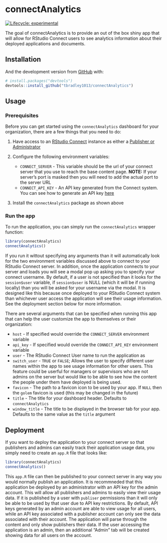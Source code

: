 
<!-- README.md is generated from README.Rmd. Please edit that file -->

# connectAnalytics

<!-- badges: start -->

[![Lifecycle:
experimental](https://img.shields.io/badge/lifecycle-experimental-orange.svg)](https://www.tidyverse.org/lifecycle/#experimental)
<!-- badges: end -->

The goal of connectAnalytics is to provide an out of the box shiny app
that will allow for RStudio Connect users to see analytics information
about their deployed applications and documents.

## Installation

And the development version from [GitHub](https://github.com/) with:

``` r
# install.packages("devtools")
devtools::install_github("tbradley1013/connectAnalytics")
```

## Usage

### Prerequisites

Before you can get started using the `connectAnalytics` dashboard for
your organization, there are a few things that you need to do:

1.  Have access to an [RStudio
    Connect](https://rstudio.com/products/connect/) instance as either a
    [Publisher or
    Administrator](http://pwdrstudio.water.gov/rsconnect/__docs__/admin/user-management.html#user-roles)

2.  Configure the following environment variables:
    
      - `CONNECT_SERVER` - This variable should be the url of your
        connect server that you use to reach the base content page.
        **NOTE:** If your server’s port is masked then you will need to
        add the actual port to the server URL
      - `CONNECT_API_KEY` - An API key generated from the Connect
        system. You can see how to generate an API key
        [here](https://docs.rstudio.com/connect/user/api-keys.html)

3.  Install the `connectAnalytics` package as shown above

### Run the app

To run the application, you can simply run the `connectAnalytics`
wrapper function:

``` r
library(connectAnalytics)
connectAnalytics()
```

If you run it wittout specifying any arguments than it will
automatically look for the two environment variables discussed above to
connect to your RStudio Connect server. In addition, once the
application connects to your server and loads you will see a modal pop
up asking you to specify your connect username. By default, if a user is
not specified than it looks for the `session$user` variable, if
`session$user` is NULL (which it will be if running locally) than you
will be asked for your username via the modal. It is designed like this
because once deployed to your RStudio Connect system than whichever user
access the application will see their usage information. See the
deployment section below for more information.

There are several arguments that can be specified when running this app
that can help the user customize the app to themselves or their
organization:

  - `host` - If specified would override the `CONNECT_SERVER`
    environment variable
  - `api_key` - If specified would override the `CONNECT_API_KEY`
    environment variable
  - `user` - The RStudio Connect User name to run the application as
  - `switch_user` - `TRUE` or `FALSE`; Allows the user to specify
    different user names within the app to see usage information for
    other users. This feature could be userful for managers or
    supervisors who are not admins on the server but would like to be
    able to see how the content the people under them have deployed is
    being used.
  - `favicon` - The path to a favicon icon to be used by your app. If
    `NULL` then the `golem` favicon is used (this may be changed in the
    future)
  - `title` - The title for your dashboard header. Defaults to
    `connectAnalytics`
  - `window_title` - The title to be displayed in the browser tab for
    your app. Defaults to the same value as the `title` argument

## Deployment

If you want to deploy the application to your connect server so that
publishers and admins can easily track their application usage data, you
simply need to create an `app.R` file that looks like:

``` r
library(connectAnalytics)
connectAnalytics()
```

This `app.R` file can then be published to your connect server in any
way you would normally publish an application. It is recommneded that
this application be deployed by an administrator with an API key for the
admin account. This will allow all publishers and admins to easily view
their usage data. If it is published by a user with `publiser`
permissions than it will only be able to be used by that user due to API
key restrictions. By default, API keys generated by an admin account are
able to view usage for all users, while an API key associated with a
publisher account can only see the data associated with their account.
The application will parse through the content and only show publishers
their data. If the user accessing the application is an admin, then an
additional “Admin” tab will be created showing data for all users on the
account.
